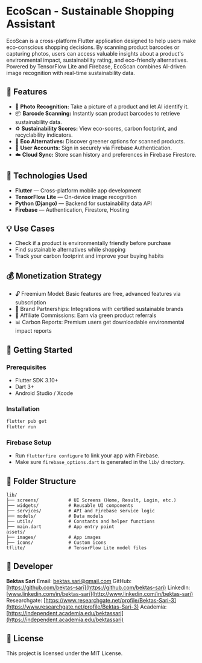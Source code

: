 # EcoScan - Sustainable Shopping Assistant

EcoScan is a cross-platform Flutter application designed to help users make eco-conscious shopping decisions. By scanning product barcodes or capturing photos, users can access valuable insights about a product's environmental impact, sustainability rating, and eco-friendly alternatives. Powered by TensorFlow Lite and Firebase, EcoScan combines AI-driven image recognition with real-time sustainability data.

## 📲 Features

* 📸 **Photo Recognition:** Take a picture of a product and let AI identify it.
* 📦 **Barcode Scanning:** Instantly scan product barcodes to retrieve sustainability data.
* ♻️ **Sustainability Scores:** View eco-scores, carbon footprint, and recyclability indicators.
* 🌱 **Eco Alternatives:** Discover greener options for scanned products.
* 🔐 **User Accounts:** Sign in securely via Firebase Authentication.
* ☁️ **Cloud Sync:** Store scan history and preferences in Firebase Firestore.

## 🧠 Technologies Used

* **Flutter** — Cross-platform mobile app development
* **TensorFlow Lite** — On-device image recognition
* **Python (Django)** — Backend for sustainability data API
* **Firebase** — Authentication, Firestore, Hosting

## 💡 Use Cases

* Check if a product is environmentally friendly before purchase
* Find sustainable alternatives while shopping
* Track your carbon footprint and improve your buying habits

## 💰 Monetization Strategy

* 🔓 Freemium Model: Basic features are free, advanced features via subscription
* 🤝 Brand Partnerships: Integrations with certified sustainable brands
* 💼 Affiliate Commissions: Earn via green product referrals
* 📊 Carbon Reports: Premium users get downloadable environmental impact reports

## 🚀 Getting Started

### Prerequisites

* Flutter SDK 3.10+
* Dart 3+
* Android Studio / Xcode

### Installation

```bash
flutter pub get
flutter run
```

### Firebase Setup

* Run `flutterfire configure` to link your app with Firebase.
* Make sure `firebase_options.dart` is generated in the `lib/` directory.

## 📁 Folder Structure

```
lib/
├── screens/           # UI Screens (Home, Result, Login, etc.)
├── widgets/           # Reusable UI components
├── services/          # API and Firebase service logic
├── models/            # Data models
├── utils/             # Constants and helper functions
├── main.dart          # App entry point
assets/
├── images/            # App images
├── icons/             # Custom icons
tflite/                # TensorFlow Lite model files
```

## 👤 Developer

**Bektas Sari**
Email: [bektas.sari@gmail.com](mailto:bektas.sari@gmail.com)
GitHub: [https://github.com/bektas-sari](https://github.com/bektas-sari)
LinkedIn: [www.linkedin.com/in/bektas-sari](http://www.linkedin.com/in/bektas-sari)
Researchgate: [https://www.researchgate.net/profile/Bektas-Sari-3](https://www.researchgate.net/profile/Bektas-Sari-3)
Academia: [https://independent.academia.edu/bektassari](https://independent.academia.edu/bektassari)

## 📃 License

This project is licensed under the MIT License.
